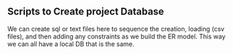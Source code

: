 ## Scripts to Create project Database

We can create sql or text files here to sequence the creation, loading (csv files), and then adding any constraints as we build the ER model.  This way we can all have a local DB that is the same.
